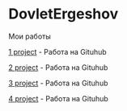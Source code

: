 # DovletErgeshov
Мои работы


[1 project](https://ergesovd380.github.io/MSU/ "Мой первый сайт") - Работа на Gituhub

[2 project](https://ergesovd380.github.io/Math/ "Вторая работа, игра математика") - Работа на Gituhub

[3 project](https://ergesovd380.github.io/Salary/ "Третья работа, игра зарплата") - Работа на Gituhub

[4 project](https://ergesovd380.github.io/Boot5/ "Четвертая работа, Bootstrap5") - Работа на Gituhub

